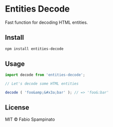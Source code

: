 # Entities Decode

Fast function for decoding HTML entities.

## Install

```sh
npm install entities-decode
```

## Usage

```ts
import decode from 'entities-decode';

// Let's decode some HTML entities

decode ( 'foo&amp;&#x3a;bar' ); // => 'foo&:bar'
```

## License

MIT © Fabio Spampinato
